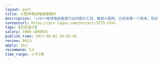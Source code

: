 ```yaml
---                
layout: post       
title: 小程序电线电缆做报价           
description: '</br>电线电缆垂直行业的报价工具，做成小程序，已经有第一个版本，现在交互设计需要提升</br>'     
contenturl: https://pro.lagou.com/project/3775.html      
tags: [交互设计]            
salary: 5000-10000元          
publish_time: 2017-08-02 10:55:41         
review: 942人                   
apply: 16人                   
recommend: 5人                   
time_range: 小于1周              
---                 
```

